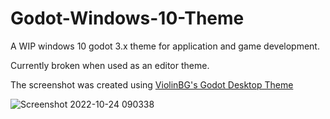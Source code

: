 # Godot-Windows-10-Theme

A WIP windows 10 godot 3.x theme for application and game development.

Currently broken when used as an editor theme.

The screenshot was created using [ViolinBG's Godot Desktop Theme](https://github.com/violinbg/godot-desktop-themes)

![Screenshot 2022-10-24 090338](https://user-images.githubusercontent.com/23221964/197572691-da66621f-7906-492c-8706-770e7a6b7450.png)
